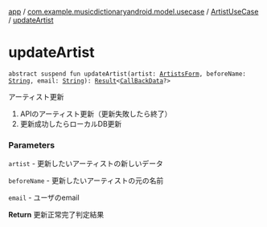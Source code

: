 [app](../../index.md) / [com.example.musicdictionaryandroid.model.usecase](../index.md) / [ArtistUseCase](index.md) / [updateArtist](./update-artist.md)

# updateArtist

`abstract suspend fun updateArtist(artist: `[`ArtistsForm`](../../com.example.musicdictionaryandroid.model.entity/-artists-form/index.md)`, beforeName: `[`String`](https://kotlinlang.org/api/latest/jvm/stdlib/kotlin/-string/index.html)`, email: `[`String`](https://kotlinlang.org/api/latest/jvm/stdlib/kotlin/-string/index.html)`): `[`Result`](../../com.example.musicdictionaryandroid.model.util/-result/index.md)`<`[`CallBackData`](../../com.example.musicdictionaryandroid.model.entity/-call-back-data/index.md)`?>`

アーティスト更新

1. APIのアーティスト更新（更新失敗したら終了）
2. 更新成功したらローカルDB更新

### Parameters

`artist` - 更新したいアーティストの新しいデータ

`beforeName` - 更新したいアーティストの元の名前

`email` - ユーザのemail

**Return**
更新正常完了判定結果

